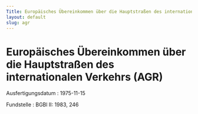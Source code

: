 ```yaml
---
Title: Europäisches Übereinkommen über die Hauptstraßen des internationalen Verkehrs
layout: default
slug: agr
---
```


# Europäisches Übereinkommen über die Hauptstraßen des internationalen Verkehrs (AGR)

Ausfertigungsdatum
:   1975-11-15

Fundstelle
:   BGBl II: 1983, 246


